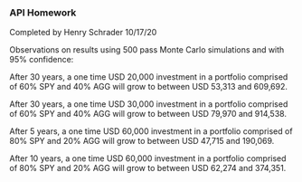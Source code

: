 ### API Homework

Completed by Henry Schrader 10/17/20



Observations on results using 500 pass Monte Carlo simulations and with 95% confidence:

After 30 years, a one time USD 20,000 investment in a portfolio comprised of 60% SPY and 40% AGG will grow to between USD 53,313 and 609,692.

After 30 years, a one time USD 30,000 investment in a portfolio comprised of 60% SPY and 40% AGG will grow to between USD 79,970 and 914,538.

After 5 years, a one time USD 60,000 investment in a portfolio comprised of 80% SPY and 20% AGG will grow to between USD 47,715 and 190,069. 

After 10 years, a one time USD 60,000 investment in a portfolio comprised of 80% SPY and 20% AGG will grow to between USD 62,274 and 374,351. 